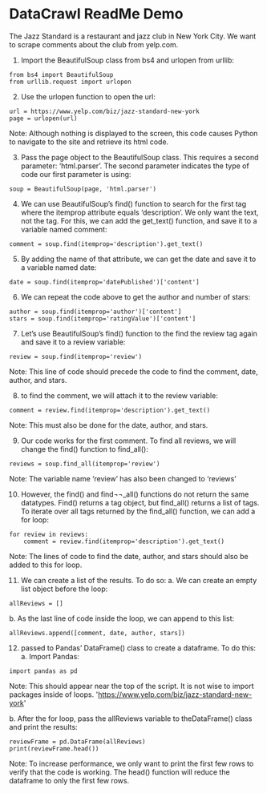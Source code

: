 # DataCrawl ReadMe Demo
The Jazz Standard is a restaurant and jazz club in New York City. We want to scrape comments about the club from yelp.com.

1. Import the BeautifulSoup class from bs4 and urlopen from urllib:
```
from bs4 import BeautifulSoup
from urllib.request import urlopen
```

2. Use the urlopen function to open the url:
```
url = https://www.yelp.com/biz/jazz-standard-new-york
page = urlopen(url)
```
Note:
Although nothing is displayed to the screen, this code causes Python to navigate to the site and retrieve its html code.

3. Pass the page object to the BeautifulSoup class. This requires a second parameter: ‘html.parser’. The second parameter indicates the type of code our first parameter is using:
```
soup = BeautifulSoup(page, 'html.parser')
```

4. We can use BeautifulSoup’s find() function to search for the first tag where the itemprop attribute equals ‘description’. We only want the text, not the tag. For this, we can add the get_text() function, and save it to a variable named comment:
```
comment = soup.find(itemprop='description').get_text()
```

5. By adding the name of that attribute, we can get the date and save it to a variable named date:
```
date = soup.find(itemprop='datePublished')['content'] 
```

6.	We can repeat the code above to get the author and number of stars:
```
author = soup.find(itemprop='author')['content']
stars = soup.find(itemprop='ratingValue')['content']
```

7.	Let’s use BeautifulSoup’s find() function to the find the review tag again and save it to a review variable:
```
review = soup.find(itemprop='review')
```
Note:
	This line of code should precede the code to find the comment, date, author, and stars.

8.	to find the comment, we will attach it to the review variable:
```
comment = review.find(itemprop='description').get_text()
```

Note:
	This must also be done for the date, author, and stars.

9.	Our code works for the first comment. To find all reviews, we will change the find() function to find_all():
```
reviews = soup.find_all(itemprop='review')
```

Note:
	The variable name ‘review’ has also been changed to ‘reviews’

10.	However, the find() and find¬¬_all() functions do not return the same datatypes. Find() returns a tag object, but find_all() returns a list of tags. To iterate over all tags returned by the find_all() function, we can add a for loop:
```
for review in reviews:
    comment = review.find(itemprop='description').get_text()
```

Note:
The lines of code to find the date, author, and stars should also be added to this for loop.

11.	We can create a list of the results. To do so:
    a.	We can create an empty list object before the loop:
```
allReviews = []
```
b.	As the last line of code inside the loop, we can append to this list:
```
allReviews.append([comment, date, author, stars])
```

12.	passed to Pandas’ DataFrame() class to create a dataframe. To do this:
a.	Import Pandas:
```
import pandas as pd
```
Note:
This should appear near the top of the script. It is not wise to import packages inside of loops.
'https://www.yelp.com/biz/jazz-standard-new-york'

b.	After the for loop, pass the allReviews variable to theDataFrame() class and print the results:
```
reviewFrame = pd.DataFrame(allReviews)
print(reviewFrame.head())
```
Note:
To increase performance, we only want to print the first few rows to verify that the code is working. The head() function will reduce the dataframe to only the first few rows.


